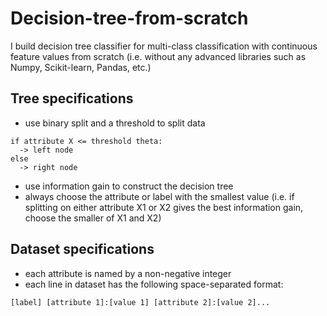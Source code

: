 # Decision-tree-from-scratch
I build decision tree classifier for multi-class classification with continuous feature values from scratch (i.e. without any advanced libraries such as Numpy, Scikit-learn, Pandas, etc.)

## Tree specifications
- use binary split and a threshold to split data
``` 
if attribute X <= threshold theta:
  -> left node
else
  -> right node
```
- use information gain to construct the decision tree
- always choose the attribute or label with the smallest value (i.e. if splitting on either attribute X1 or X2 gives the best information gain, choose the smaller of X1 and X2)

## Dataset specifications
- each attribute is named by a non-negative integer
- each line in dataset has the following space-separated format:
```
[label] [attribute 1]:[value 1] [attribute 2]:[value 2]...
```
